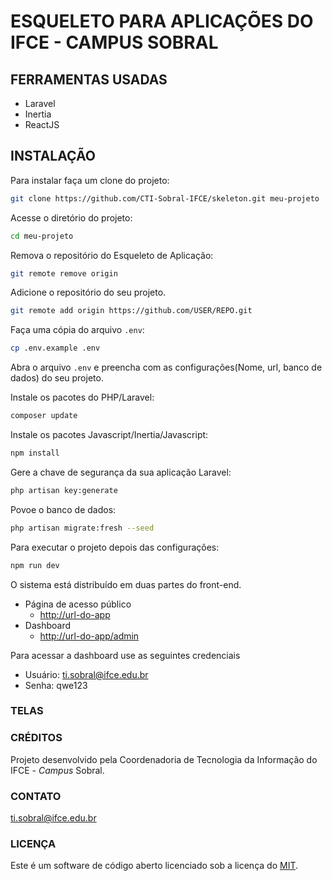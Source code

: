 # ESQUELETO PARA APLICAÇÕES DO IFCE - CAMPUS SOBRAL

## FERRAMENTAS USADAS

* Laravel
* Inertia
* ReactJS

## INSTALAÇÃO

Para instalar faça um clone do projeto:

```sh
git clone https://github.com/CTI-Sobral-IFCE/skeleton.git meu-projeto
```

Acesse o diretório do projeto:

```sh
cd meu-projeto
```

Remova o repositório do Esqueleto de Aplicação:

```sh
git remote remove origin
```

Adicione o repositório do seu projeto.

```sh
git remote add origin https://github.com/USER/REPO.git
```

Faça uma cópia do arquivo ```.env```:

```sh
cp .env.example .env
```

Abra o arquivo ```.env``` e preencha com as configurações(Nome, url, banco de dados) do seu projeto.

Instale os pacotes do PHP/Laravel:

```sh
composer update
```

Instale os pacotes Javascript/Inertia/Javascript:

```sh
npm install
```

Gere a chave de segurança da sua aplicação Laravel:

```sh
php artisan key:generate
```

Povoe o banco de dados:

```sh
php artisan migrate:fresh --seed
```

Para executar o projeto depois das configurações:

```sh
npm run dev
```

O sistema está distribuído em duas partes do front-end.

* Página de acesso público
  * <http://url-do-app>
* Dashboard
  * <http://url-do-app/admin>

Para acessar a dashboard use as seguintes credenciais
* Usuário: ti.sobral@ifce.edu.br
* Senha: qwe123

### TELAS

[Gerenciamento de Usuários]: https://github.com/CTI-Sobral-IFCE/skeleton/blob/main/public/screenshots/users-admin.png?raw=true

### CRÉDITOS

Projeto desenvolvido pela Coordenadoria de Tecnologia da Informação do IFCE - *Campus* Sobral.

### CONTATO

<ti.sobral@ifce.edu.br>

### LICENÇA

Este é um software de código aberto licenciado sob a licença do [MIT](https://opensource.org/licenses/MIT).
